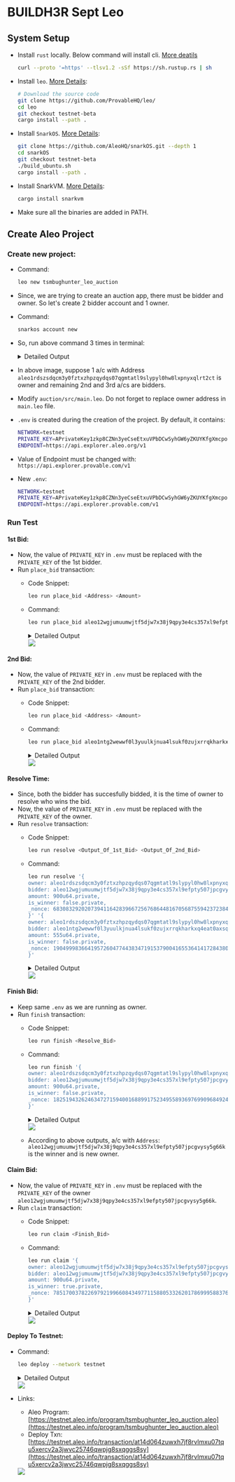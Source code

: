 # BUILDH3R Sept Leo

## System Setup
-  Install `rust` locally. Below command will install cli. [More deatils](https://www.rust-lang.org/tools/install)
    ```sh
    curl --proto '=https' --tlsv1.2 -sSf https://sh.rustup.rs | sh
    ```

- Install `leo`. [More Details](https://github.com/ProvableHQ/leo/):
    ```sh
    # Download the source code
    git clone https://github.com/ProvableHQ/leo/
    cd leo
    git checkout testnet-beta
    cargo install --path .
    ```

- Install `SnarkOS`. [More Details](https://github.com/ProvableHQ/snarkOS):
    ```sh
    git clone https://github.com/AleoHQ/snarkOS.git --depth 1
    cd snarkOS
    git checkout testnet-beta
    ./build_ubuntu.sh
    cargo install --path .
    ```

- Install SnarkVM. [More Details](https://github.com/ProvableHQ/snarkVM):
    ```sh
    cargo install snarkvm
    ```

- Make sure all the binaries are added in PATH.

## Create Aleo Project
### Create new project:
- Command:
    ```sh
    leo new tsmbughunter_leo_auction
    ```

- Since, we are trying to create an auction app, there must be bidder and owner. So let's create 2 bidder account and 1 owner.
- Command:
    ```sh
    snarkos account new
    ```
- So, run above command 3 times in terminal:
    <details><summary> Detailed Output </summary><blockquote>

    ~~~
    $ snarkos account new

    Private Key  <redacted>
        View Key  <redacted>
        Address  aleo1rdszsdqcm3y0fztxzhpzqydqs07qgmtatl9slypyl0hw8lxpnyxqlrt2ct

    $ snarkos account new

    Private Key  <redacted>
        View Key  <redacted>
        Address  aleo12wgjumuumwjtf5djw7x38j9qpy3e4cs357xl9efpty507jpcgvysy5g66k

    $ snarkos account new

    Private Key  <redacted>
        View Key  <redacted>
        Address  aleo1ntg2wewwf0l3yuulkjnua4lsukf0zujxrrqkharkxq4eat0axsqq42r3gn
    ~~~
    
    </blockquote></details>

- In above image, suppose 1 a/c with Address `aleo1rdszsdqcm3y0fztxzhpzqydqs07qgmtatl9slypyl0hw8lxpnyxqlrt2ct` is owner and remaining 2nd and 3rd a/cs are bidders. 

- Modify `auction/src/main.leo`. Do not forget to replace owner address in `main.leo` file.

- `.env` is created during the creation of the project. By default, it contains:
    ```sh
    NETWORK=testnet
    PRIVATE_KEY=APrivateKey1zkp8CZNn3yeCseEtxuVPbDCwSyhGW6yZKUYKfgXmcpoGPWH
    ENDPOINT=https://api.explorer.aleo.org/v1
    ```

- Value of Endpoint must be changed with: `https://api.explorer.provable.com/v1`
- New `.env`:
    ```sh
    NETWORK=testnet
    PRIVATE_KEY=APrivateKey1zkp8CZNn3yeCseEtxuVPbDCwSyhGW6yZKUYKfgXmcpoGPWH
    ENDPOINT=https://api.explorer.provable.com/v1
    ```

### Run Test
#### 1st Bid:
- Now, the value of `PRIVATE_KEY` in `.env` must be replaced with the `PRIVATE_KEY` of the 1st bidder.
- Run `place_bid` transaction:
    - Code Snippet:
        ```sh
        leo run place_bid <Address> <Amount>
        ```
    
    - Command:
        ```sh
        leo run place_bid aleo12wgjumuumwjtf5djw7x38j9qpy3e4cs357xl9efpty507jpcgvysy5g66k 900u64
        ```
        <details><summary> Detailed Output </summary><blockquote>

        ~~~
        $ leo run place_bid aleo12wgjumuumwjtf5djw7x38j9qpy3e4cs357xl9efpty507jpcgvysy5g66k 900u64
            Leo ✅ Compiled 'tsmbughunter_leo_auction.aleo' into Aleo instructions

        ⛓  Constraints

        •  'tsmbughunter_leo_auction.aleo/place_bid' - 2,026 constraints (called 1 time)

        ➡️  Output

        • {
        owner: aleo1rdszsdqcm3y0fztxzhpzqydqs07qgmtatl9slypyl0hw8lxpnyxqlrt2ct.private,
        bidder: aleo12wgjumuumwjtf5djw7x38j9qpy3e4cs357xl9efpty507jpcgvysy5g66k.private,
        amount: 900u64.private,
        is_winner: false.private,
        _nonce: 6830832920207394116428396672567686448167056875594237238497676755910882609135group.public
        }

            Leo ✅ Finished 'tsmbughunter_leo_auction.aleo/place_bid'
        ~~~

        </blockquote></details>
       
        <img src="./Assets/1st-bidder.png">
        
#### 2nd Bid:
- Now, the value of `PRIVATE_KEY` in `.env` must be replaced with the `PRIVATE_KEY` of the 2nd bidder.
- Run `place_bid` transaction:
    - Code Snippet:
        ```sh
        leo run place_bid <Address> <Amount>
        ```
    
    - Command:
        ```sh
        leo run place_bid aleo1ntg2wewwf0l3yuulkjnua4lsukf0zujxrrqkharkxq4eat0axsqq42r3gn 555u64
        ```
        <details><summary> Detailed Output </summary><blockquote>

        ~~~
        $ leo run place_bid aleo1ntg2wewwf0l3yuulkjnua4lsukf0zujxrrqkharkxq4eat0axsqq42r3gn 555u64
            Leo ✅ Compiled 'tsmbughunter_leo_auction.aleo' into Aleo instructions

        ⛓  Constraints

        •  'tsmbughunter_leo_auction.aleo/place_bid' - 2,026 constraints (called 1 time)

        ➡️  Output

        • {
        owner: aleo1rdszsdqcm3y0fztxzhpzqydqs07qgmtatl9slypyl0hw8lxpnyxqlrt2ct.private,
        bidder: aleo1ntg2wewwf0l3yuulkjnua4lsukf0zujxrrqkharkxq4eat0axsqq42r3gn.private,
        amount: 555u64.private,
        is_winner: false.private,
        _nonce: 1904999836641957260477443834719153790041655364141728438021761183397454707260group.public
        }

            Leo ✅ Finished 'tsmbughunter_leo_auction.aleo/place_bid'
        ~~~

        </blockquote></details>
       
        <img src="./Assets/2nd-bidder.png">

#### Resolve Time:
- Since, both the bidder has succesfully bidded, it is the time of owner to resolve who wins the bid.
- Now, the value of `PRIVATE_KEY` in `.env` must be replaced with the `PRIVATE_KEY` of the owner.
- Run `resolve` transaction:
    - Code Snippet:
        ```sh
        leo run resolve <Output_Of_1st_Bid> <Output_Of_2nd_Bid>
        ```
    
    - Command:
        ```sh
        leo run resolve '{
        owner: aleo1rdszsdqcm3y0fztxzhpzqydqs07qgmtatl9slypyl0hw8lxpnyxqlrt2ct.private,
        bidder: aleo12wgjumuumwjtf5djw7x38j9qpy3e4cs357xl9efpty507jpcgvysy5g66k.private,
        amount: 900u64.private,
        is_winner: false.private,
        _nonce: 6830832920207394116428396672567686448167056875594237238497676755910882609135group.public
        }' '{
        owner: aleo1rdszsdqcm3y0fztxzhpzqydqs07qgmtatl9slypyl0hw8lxpnyxqlrt2ct.private,
        bidder: aleo1ntg2wewwf0l3yuulkjnua4lsukf0zujxrrqkharkxq4eat0axsqq42r3gn.private,
        amount: 555u64.private,
        is_winner: false.private,
        _nonce: 1904999836641957260477443834719153790041655364141728438021761183397454707260group.public
        }'
        ```
        <details><summary> Detailed Output </summary><blockquote>

        ~~~
        $ leo run resolve '{
        owner: aleo1rdszsdqcm3y0fztxzhp> zqydqs07qgmtatl9slypyl0hw8lxpnyxqlrt2ct.private,
        b> idder: aleo12wgjumuumwjtf5djw7x38j9qpy3e4cs357xl9efpty507jpcgvysy5g66k.private,
        amount: 900u64.priva> te,
        is_winner: false.private,
        _nonce: 683083292020> > 7394116428396672567686448167056875594237238497676755910882609135group.public
        }' '{
        owner: aleo1rdszs> > dqcm3y0fztxzhpzqydqs07qgmtatl9slypyl0hw8lxpnyxqlrt2ct.private,
        bidder: aleo1ntg2wewwf0l3yuulkjnua4ls> ukf0zujxrrqkharkxq4eat0axsqq42r3gn.private,
        amount> : 555u64.private,
        is_winner: false.private,
        _nonce> > : 1904999836641957260477443834719153790041655364141728438021761183397454707260group.public
        }'> 
            Leo ✅ Compiled 'tsmbughunter_leo_auction.aleo' into Aleo instructions

        ⛓  Constraints

        •  'tsmbughunter_leo_auction.aleo/resolve' - 2,161 constraints (called 1 time)

        ➡️  Output

        • {
        owner: aleo1rdszsdqcm3y0fztxzhpzqydqs07qgmtatl9slypyl0hw8lxpnyxqlrt2ct.private,
        bidder: aleo12wgjumuumwjtf5djw7x38j9qpy3e4cs357xl9efpty507jpcgvysy5g66k.private,
        amount: 900u64.private,
        is_winner: false.private,
        _nonce: 1825194326246347271594001688991752349558936976990968492486466867932633330371group.public
        }

            Leo ✅ Finished 'tsmbughunter_leo_auction.aleo/resolve' 
        ~~~

        </blockquote></details>
       
        <img src="./Assets/bid-resolve.png">

#### Finish Bid:
- Keep same `.env` as we are running as owner.
- Run `finish` transaction:
    - Code Snippet:
        ```sh
        leo run finish <Resolve_Bid>
        ```
    
    - Command:
        ```sh
        leo run finish '{
        owner: aleo1rdszsdqcm3y0fztxzhpzqydqs07qgmtatl9slypyl0hw8lxpnyxqlrt2ct.private,
        bidder: aleo12wgjumuumwjtf5djw7x38j9qpy3e4cs357xl9efpty507jpcgvysy5g66k.private,
        amount: 900u64.private,
        is_winner: false.private,
        _nonce: 1825194326246347271594001688991752349558936976990968492486466867932633330371group.public
        }'
        ```
        <details><summary> Detailed Output </summary><blockquote>

        ~~~
        $ leo run finish '{
        owner: aleo1rdszsdqcm3y0fztxzhpz> qydqs07qgmtatl9slypyl0hw8lxpnyxqlrt2ct.private,
        bi> dder: aleo12wgjumuumwjtf5djw7x38j9qpy3e4cs357xl9efpty507jpcgvysy5g66k.private,
        amount: 900u64.privat> e,
        is_winner: false.private,
        _nonce: 1825194326246> > 347271594001688991752349558936976990968492486466867932633330371group.public
        }'> 
            Leo ✅ Compiled 'tsmbughunter_leo_auction.aleo' into Aleo instructions

        ⛓  Constraints

        •  'tsmbughunter_leo_auction.aleo/finish' - 2,026 constraints (called 1 time)

        ➡️  Output

        • {
        owner: aleo12wgjumuumwjtf5djw7x38j9qpy3e4cs357xl9efpty507jpcgvysy5g66k.private,
        bidder: aleo12wgjumuumwjtf5djw7x38j9qpy3e4cs357xl9efpty507jpcgvysy5g66k.private,
        amount: 900u64.private,
        is_winner: true.private,
        _nonce: 7851700378226979219966084349771158805332620178699958837693064328074541323850group.public
        }

            Leo ✅ Finished 'tsmbughunter_leo_auction.aleo/finish'
        ~~~

        </blockquote></details>
       
        <img src="./Assets/finish-bid.png">

    - According to above outputs, a/c with `Address`: `aleo12wgjumuumwjtf5djw7x38j9qpy3e4cs357xl9efpty507jpcgvysy5g66k` is the winner and is new owner.

#### Claim Bid:
- Now, the value of `PRIVATE_KEY` in `.env` must be replaced with the `PRIVATE_KEY` of the owner `aleo12wgjumuumwjtf5djw7x38j9qpy3e4cs357xl9efpty507jpcgvysy5g66k`.
- Run `claim` transaction:
    - Code Snippet:
        ```sh
        leo run claim <Finish_Bid>
        ```
    
    - Command:
        ```sh
        leo run claim '{
        owner: aleo12wgjumuumwjtf5djw7x38j9qpy3e4cs357xl9efpty507jpcgvysy5g66k.private,
        bidder: aleo12wgjumuumwjtf5djw7x38j9qpy3e4cs357xl9efpty507jpcgvysy5g66k.private,
        amount: 900u64.private,
        is_winner: true.private,
        _nonce: 7851700378226979219966084349771158805332620178699958837693064328074541323850group.public
        }'
        ```
        <details><summary> Detailed Output </summary><blockquote>

        ~~~
        $ leo run claim '{
        owner: aleo12wgjumuumwjtf5djw7x38> j9qpy3e4cs357xl9efpty507jpcgvysy5g66k.private,
        bid> der: aleo12wgjumuumwjtf5djw7x38j9qpy3e4cs357xl9efpty507jpcgvysy5g66k.private,
        amount: 900u64.private> ,
        is_winner: true.private,
        _nonce: 785170037822697> > 9219966084349771158805332620178699958837693064328074541323850group.public
        }'> 
            Leo ✅ Compiled 'tsmbughunter_leo_auction.aleo' into Aleo instructions

        ⛓  Constraints

        •  'tsmbughunter_leo_auction.aleo/claim' - 2,021 constraints (called 1 time)

        ➡️  Output

        • {
        owner: aleo12wgjumuumwjtf5djw7x38j9qpy3e4cs357xl9efpty507jpcgvysy5g66k.private,
        amount: 900u64.private,
        _nonce: 453440471127476076647758735186060578421733188538490203334306737280271306973group.public
        }

            Leo ✅ Finished 'tsmbughunter_leo_auction.aleo/claim' 
        ~~~

        </blockquote></details>
       
        <img src="./Assets/claim-bid.png">

#### Deploy To Testnet:
- Command:
    ```sh
    leo deploy --network testnet
    ```


    <details><summary> Detailed Output </summary><blockquote>

    ~~~
    $ leo deploy --network testnet
        Leo ✅ Compiled 'tsmbughunter_leo_auction.aleo' into Aleo instructions
    📦 Creating deployment transaction for 'tsmbughunter_leo_auction.aleo'...


    Base deployment cost for 'tsmbughunter_leo_auction.aleo' is 11.4151 credits.

    +-------------------------------+----------------+
    | tsmbughunter_leo_auction.aleo | Cost (credits) |
    +-------------------------------+----------------+
    | Transaction Storage           | 2.786000       |
    +-------------------------------+----------------+
    | Program Synthesis             | 7.629100       |
    +-------------------------------+----------------+
    | Namespace                     | 1.000000       |
    +-------------------------------+----------------+
    | Priority Fee                  | 0.000000       |
    +-------------------------------+----------------+
    | Total                         | 11.415100      |
    +-------------------------------+----------------+

    Your current public balance is 12 credits.

    ? Do you want to submit deployment of program `tsmbughunter_leo_auction.aleo.aleo` to network testnet via endpoint https://api.explorer.provable.com/v1 using address aleo1rdszsdqcm3y0fztxzhpz
    ✔ Do you want to submit deployment of program `tsmbughunter_leo_auction.aleo.aleo` to network testnet via endpoint https://api.explorer.provable.com/v1 using address aleo1rdszsdqcm3y0fztxzhpzqydqs07qgmtatl9slypyl0hw8lxpnyxqlrt2ct? · yes
    ✅ Created deployment transaction for 'tsmbughunter_leo_auction.aleo'

    Broadcasting transaction to https://api.explorer.provable.com/v1/testnet/transaction/broadcast...

    ⌛ Deployment at14d064zuwxh7jf8rvlmxu07tqu5xercv2a3jwvc25746qwpjg8sxqggs8sy ('tsmbughunter_leo_auction.aleo') has been broadcast to https://api.explorer.provable.com/v1/testnet/transaction/broadcast.
    ~~~

    </blockquote></details>

    <img src="./Assets/deploy-to-testnet.png">


- Links: 
    - Aleo Program: [https://testnet.aleo.info/program/tsmbughunter_leo_auction.aleo](https://testnet.aleo.info/program/tsmbughunter_leo_auction.aleo)
    - Deploy Txn: [https://testnet.aleo.info/transaction/at14d064zuwxh7jf8rvlmxu07tqu5xercv2a3jwvc25746qwpjg8sxqggs8sy](https://testnet.aleo.info/transaction/at14d064zuwxh7jf8rvlmxu07tqu5xercv2a3jwvc25746qwpjg8sxqggs8sy) 

    <img src="./Assets/testnet-program.png">